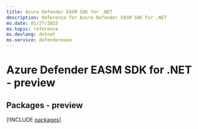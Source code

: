 ```yaml
---
title: Azure Defender EASM SDK for .NET
description: Reference for Azure Defender EASM SDK for .NET
ms.date: 01/27/2025
ms.topic: reference
ms.devlang: dotnet
ms.service: defendereasm
---
```

# Azure Defender EASM SDK for .NET - preview
## Packages - preview
[!INCLUDE [packages](defender-easm-index.md)]